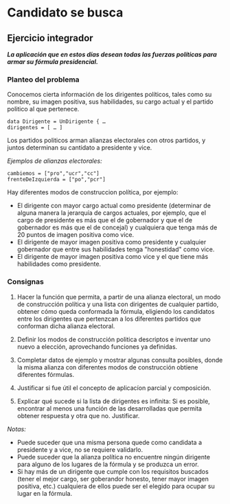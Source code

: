 # Candidato se busca

## Ejercicio integrador

_**La aplicación que en estos días desean todas las fuerzas políticas para armar su fórmula presidencial.**_

### Planteo del problema
Conocemos cierta información de los dirigentes políticos, tales como su nombre, su imagen positiva, sus habilidades, su cargo actual y el partido politico al que pertenece.

~~~
data Dirigente = UnDirigente { …
dirigentes = [ … ]
~~~
Los partidos politicos arman alianzas electorales con otros partidos, y juntos determinan su cantidato a presidente y vice. 

*Ejemplos de alianzas electorales:*
~~~
cambiemos = ["pro","ucr","cc"]
frenteDeIzquierda = ["po","pcr"]
~~~

Hay diferentes modos de construccion política, por ejemplo:
* El dirigente con mayor cargo actual como presidente (determinar de alguna manera la jerarquía de cargos actuales, por ejemplo, que el cargo de presidente es más que el de gobernador y que el de gobernador es más que el de concejal) y cualquiera que tenga más de 20 puntos de imagen positiva como vice.
* El dirigente de mayor imagen positiva como presidente y cualquier gobernador que entre sus habilidades tenga "honestidad" como vice.
* El dirigente de mayor imagen positiva como vice y el que tiene más habilidades como presidente.

### Consignas
1. Hacer la función que permita, a partir de una alianza electoral, un modo de construcción política y una lista con dirigentes de cualquier partido, obtener cómo queda conformada la fórmula, eligiendo los candidatos entre los dirigentes que pertenzcan a los diferentes partidos que conforman dicha alianza electoral.

2. Definir los modos de construcción politica descriptos e inventar uno nuevo a elección, aprovechando funciones ya definidas.

3. Completar datos de ejemplo y mostrar algunas consulta posibles, donde la misma alianza con diferentes modos de construcción obtiene diferentes fórmulas.

4. Justificar si fue útil el concepto de aplicacíon parcial y composición.

5. Explicar qué sucede si la lista de dirigentes es infinita: Si es posible, encontrar al menos una función de las desarrolladas que permita obtener respuesta y otra que no. Justificar.

*Notas:*
- Puede suceder que una misma persona quede como candidata a presidente y a vice, no se requiere validarlo. 
- Puede suceder que la alianza política no encuentre ningún dirigente para alguno de los lugares de la fórmula y se produzca un error.
- Si hay más de un dirigente que cumple con los requisitos buscados (tener el mejor cargo, ser goberandor honesto, tener mayor imagen positiva, etc.) cualquiera de ellos puede ser el elegido para ocupar su lugar en la fórmula.




